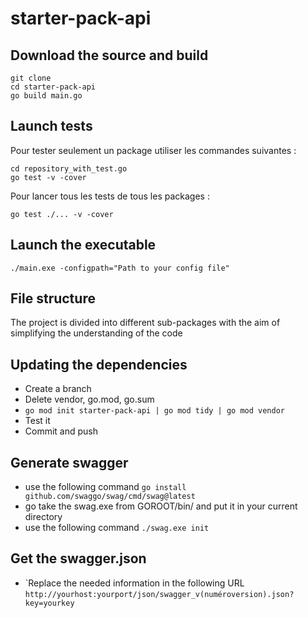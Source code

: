 # starter-pack-api

## Download the source and build

```
git clone 
cd starter-pack-api
go build main.go
```

## Launch tests

Pour tester seulement un package utiliser les commandes suivantes :

```
cd repository_with_test.go
go test -v -cover
```

Pour lancer tous les tests de tous les packages :

```
go test ./... -v -cover
```

## Launch the executable

```
./main.exe -configpath="Path to your config file"
```

## File structure

The project is divided into different sub-packages with the aim of simplifying the understanding of the code

## Updating the dependencies
- Create a branch
- Delete vendor, go.mod, go.sum
- ```go mod init starter-pack-api | go mod tidy | go mod vendor```
- Test it
- Commit and push

## Generate swagger
- use the following command ```go install github.com/swaggo/swag/cmd/swag@latest```
- go take the swag.exe from GOROOT/bin/ and put it in your current directory
- use the following command ```./swag.exe init```

## Get the swagger.json
- `Replace the needed information in the following URL
  ```http://yourhost:yourport/json/swagger_v(numéroversion).json?key=yourkey```